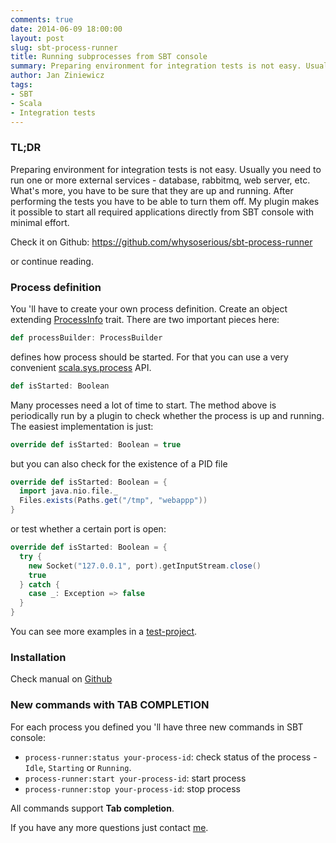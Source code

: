 ```yaml
---
comments: true
date: 2014-06-09 18:00:00
layout: post
slug: sbt-process-runner
title: Running subprocesses from SBT console
summary: Preparing environment for integration tests is not easy. Usually you need to run one or more external services - database, rabbitmq, web server, etc. What's more, you have to be sure that they are up and running. After performing the tests you have to be able to turn them off. My plugin makes it possible to start all required applications directly from SBT console with minimal effort.
author: Jan Ziniewicz
tags:
- SBT
- Scala
- Integration tests
---
```


### TL;DR

Preparing environment for integration tests is not easy. Usually you need to run one or more external services - database, rabbitmq, web server, etc. What's more, you have to be sure that they are up and running. After performing the tests you have to be able to turn them off. My plugin makes it possible to start all required applications directly from SBT console with minimal effort.

Check it on Github: https://github.com/whysoserious/sbt-process-runner

or continue reading.

### Process definition

You 'll have to create your own process definition. Create an object extending [ProcessInfo](https://github.com/whysoserious/sbt-process-runner/blob/master/process-runner/src/main/scala/jz/io.scalac.processrunner/ProcessInfo.scala#L52) trait. There are two important pieces here:
```scala
def processBuilder: ProcessBuilder
```
defines how process should be started. For that you can use a very convenient [scala.sys.process](http://scala-lang.org/api/2.10.4/index.html#scala.sys.process.package) API. 
```scala
def isStarted: Boolean
```
Many processes need a lot of time to start. The method above is periodically run by a plugin to check whether the process is up and running. The easiest implementation is just:
```scala
override def isStarted: Boolean = true
```
but you can also check for the existence of a PID file
```scala
override def isStarted: Boolean = {
  import java.nio.file._
  Files.exists(Paths.get("/tmp", "webappp"))
}
```
or test whether a certain port is open:
```scala
override def isStarted: Boolean = {
  try {
    new Socket("127.0.0.1", port).getInputStream.close()
    true
  } catch {
    case _: Exception => false
  }
}
```

You can see more examples in a [test-project](https://github.com/whysoserious/sbt-process-runner/blob/master/test-project%2Fproject%2FBuild.scala).

### Installation

Check manual on [Github](https://github.com/whysoserious/sbt-process-runner/blob/master/README.md)

### New commands with TAB COMPLETION

For each process you defined you 'll have three new commands in SBT console:

* `process-runner:status your-process-id`: check status of the process - `Idle`, `Starting` or `Running`.
* `process-runner:start your-process-id`: start process
* `process-runner:stop your-process-id`: stop process

All commands support **Tab completion**.



If you have any more questions just contact [me](https://twitter.com/jan______).
